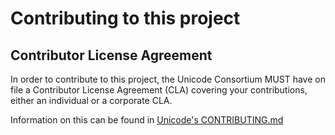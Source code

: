 # Contributing to this project

## Contributor License Agreement

In order to contribute to this project, the Unicode Consortium MUST have on file a Contributor License Agreement (CLA) covering your contributions, either an individual or a corporate CLA. 

Information on this can be found in [Unicode's CONTRIBUTING.md](https://github.com/unicode-org/.github/blob/main/.github/CONTRIBUTING.md)
